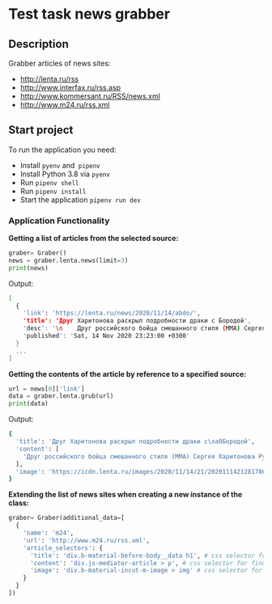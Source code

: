 # Test task news grabber

## Description

Grabber articles of news sites:

- http://lenta.ru/rss
- http://www.interfax.ru/rss.asp
- http://www.kommersant.ru/RSS/news.xml
- http://www.m24.ru/rss.xml


## Start project

To run the application you need:

- Install `pyenv` and` pipenv`
- Install Python 3.8 via `pyenv`
- Run `pipenv shell`
- Run `pipenv install`
- Start the application `pipenv run dev`


### Application Functionality

**Getting a list of articles from the selected source:**

```python
graber= Graber()
news = graber.lenta.news(limit=3)
print(news)
```

Output:
```bash
[
  {
    'link': 'https://lenta.ru/news/2020/11/14/abdo/',
    'title': 'Друг Харитонова раскрыл подробности драки с Бородой',
    'desc': '\n    Друг российского бойца смешанного стиля (MMA) Сергея Харитонова Руслан Абдо раскрыл подробности драки спортсмена с Адамом Яндиевым по кличке Борода. «Яндиев вывел нас по одиночке, а не собрал всех вместе и обсудил. Какой-то предмет у него был. Я увидел, что он что-то из рук в руки перекладывает», — рассказал он. \n  ',
    'published': 'Sat, 14 Nov 2020 23:23:00 +0300'
  }
  ...
]
```


**Getting the contents of the article by reference to a specified source:**

```python
url = news[0]['link']
data = graber.lenta.grub(url)
print(data)
```

Output:
```bash
{
  'title': 'Друг Харитонова раскрыл подробности драки с\xa0Бородой',
  'content': [
    'Друг российского бойца смешанного стиля (MMA) Сергея Харитонова Руслан Абдо раскрыл подробности драки спортсмена с Адамом Яндиевым по кличке Борода. Его слова приводит «Спорт-Экспресс».', '«Яндиев вывел нас по одиночке, а не собрал всех вместе и обсудил. Какой-то предмет у него был. Я боковым зрением увидел, что он что-то из рук в руки перекладывает, но не успел рассмотреть, потому что он сразу нанес мне удар», — рассказал Абдо. Он подчеркнул, что на видео заметна реакция Харитинова на удар тяжелым предметом.', 'Драка Харитонова и Яндиева произошла 13 ноября. Отмечалось, что конфликт с Яндиевым произошел после словесной перепалки. Злоумышленник нанес 40-летнему тяжеловесу несколько ударов кастетом, после чего бойца госпитализировали. Позже появилось видео потасовки.', 'Харитонов известен по выступлениям в промоушенах Pride и Bellator. Он одержал 31 победу и потерпел семь поражений.'
  ],
  'image': 'https://icdn.lenta.ru/images/2020/11/14/21/20201114212817865/pic_33c073b994f1bc2928cdd63dafdd3420.jpg'
}
```


**Extending the list of news sites when creating a new instance of the class:**

```python
graber= Graber(additional_data=[
  {
    'name': 'm24',
    'url': 'http://www.m24.ru/rss.xml',
    'article_selectors': {
      'title': 'div.b-material-before-body__data h1', # css selector for find article title in article pages
      'content': 'div.js-mediator-article > p', # css selector for find article content paragraphs in article pages
      'image': 'div.b-material-incut-m-image > img' # css selector for find article image in article pages
    }
  }
])
```
